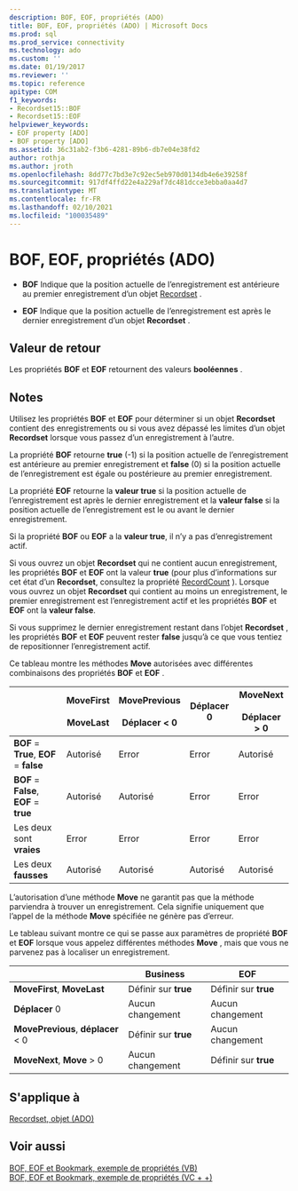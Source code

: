```yaml
---
description: BOF, EOF, propriétés (ADO)
title: BOF, EOF, propriétés (ADO) | Microsoft Docs
ms.prod: sql
ms.prod_service: connectivity
ms.technology: ado
ms.custom: ''
ms.date: 01/19/2017
ms.reviewer: ''
ms.topic: reference
apitype: COM
f1_keywords:
- Recordset15::BOF
- Recordset15::EOF
helpviewer_keywords:
- EOF property [ADO]
- BOF property [ADO]
ms.assetid: 36c31ab2-f3b6-4281-89b6-db7e04e38fd2
author: rothja
ms.author: jroth
ms.openlocfilehash: 8dd77c7bd3e7c92ec5eb970d0134db4e6e39258f
ms.sourcegitcommit: 917df4ffd22e4a229af7dc481dcce3ebba0aa4d7
ms.translationtype: MT
ms.contentlocale: fr-FR
ms.lasthandoff: 02/10/2021
ms.locfileid: "100035489"
---
```

# <a name="bof-eof-properties-ado"></a>BOF, EOF, propriétés (ADO)
-   **BOF** Indique que la position actuelle de l’enregistrement est antérieure au premier enregistrement d’un objet [Recordset](./recordset-object-ado.md) .  
  
-   **EOF** Indique que la position actuelle de l’enregistrement est après le dernier enregistrement d’un objet **Recordset** .  
  
## <a name="return-value"></a>Valeur de retour  
 Les propriétés **BOF** et **EOF** retournent des valeurs **booléennes** .  
  
## <a name="remarks"></a>Notes  
 Utilisez les propriétés **BOF** et **EOF** pour déterminer si un objet **Recordset** contient des enregistrements ou si vous avez dépassé les limites d’un objet **Recordset** lorsque vous passez d’un enregistrement à l’autre.  
  
 La propriété **BOF** retourne **true** (-1) si la position actuelle de l’enregistrement est antérieure au premier enregistrement et **false** (0) si la position actuelle de l’enregistrement est égale ou postérieure au premier enregistrement.  
  
 La propriété **EOF** retourne la **valeur true** si la position actuelle de l’enregistrement est après le dernier enregistrement et la **valeur false** si la position actuelle de l’enregistrement est le ou avant le dernier enregistrement.  
  
 Si la propriété **BOF** ou **EOF** a la **valeur true**, il n’y a pas d’enregistrement actif.  
  
 Si vous ouvrez un objet **Recordset** qui ne contient aucun enregistrement, les propriétés **BOF** et **EOF** ont la valeur **true** (pour plus d’informations sur cet état d’un **Recordset**, consultez la propriété [RecordCount](./recordcount-property-ado.md) ). Lorsque vous ouvrez un objet **Recordset** qui contient au moins un enregistrement, le premier enregistrement est l’enregistrement actif et les propriétés **BOF** et **EOF** ont la **valeur false**.  
  
 Si vous supprimez le dernier enregistrement restant dans l’objet **Recordset** , les propriétés **BOF** et **EOF** peuvent rester **false** jusqu’à ce que vous tentiez de repositionner l’enregistrement actif.  
  
 Ce tableau montre les méthodes **Move** autorisées avec différentes combinaisons des propriétés **BOF** et **EOF** .  
  
||MoveFirst<br /><br /> MoveLast|MovePrevious<br /><br /> Déplacer < 0|Déplacer 0|MoveNext<br /><br /> Déplacer > 0|  
|------|-----------------------------|---------------------------------|------------|-----------------------------|  
|**BOF** = **True**, **EOF** = **false**|Autorisé|Error|Error|Autorisé|  
|**BOF** = **False**, **EOF** = **true**|Autorisé|Autorisé|Error|Error|  
|Les deux sont **vraies**|Error|Error|Error|Error|  
|Les deux **fausses**|Autorisé|Autorisé|Autorisé|Autorisé|  
  
 L’autorisation d’une méthode **Move** ne garantit pas que la méthode parviendra à trouver un enregistrement. Cela signifie uniquement que l’appel de la méthode **Move** spécifiée ne génère pas d’erreur.  
  
 Le tableau suivant montre ce qui se passe aux paramètres de propriété **BOF** et **EOF** lorsque vous appelez différentes méthodes **Move** , mais que vous ne parvenez pas à localiser un enregistrement.  
  
||Business|EOF|  
|------|---------|---------|  
|**MoveFirst**, **MoveLast**|Définir sur **true**|Définir sur **true**|  
|**Déplacer** 0|Aucun changement|Aucun changement|  
|**MovePrevious**, **déplacer** < 0|Définir sur **true**|Aucun changement|  
|**MoveNext**, **Move** > 0|Aucun changement|Définir sur **true**|  
  
## <a name="applies-to"></a>S'applique à  
 [Recordset, objet (ADO)](./recordset-object-ado.md)  
  
## <a name="see-also"></a>Voir aussi  
 [BOF, EOF et Bookmark, exemple de propriétés (VB)](./bof-eof-and-bookmark-properties-example-vb.md)   
 [BOF, EOF et Bookmark, exemple de propriétés (VC + +)](./bof-eof-and-bookmark-properties-example-vc.md)